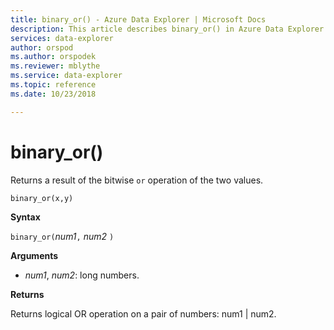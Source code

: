 ```yaml
---
title: binary_or() - Azure Data Explorer | Microsoft Docs
description: This article describes binary_or() in Azure Data Explorer.
services: data-explorer
author: orspod
ms.author: orspodek
ms.reviewer: mblythe
ms.service: data-explorer
ms.topic: reference
ms.date: 10/23/2018

---
```

# binary_or()

Returns a result of the bitwise `or` operation of the two values. 

```kusto
binary_or(x,y)
```

**Syntax**

`binary_or(`*num1*`,` *num2* `)`

**Arguments**

* *num1*, *num2*: long numbers.

**Returns**

Returns logical OR operation on a pair of numbers: num1 | num2.